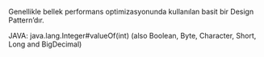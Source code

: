Genellikle bellek performans optimizasyonunda kullanılan basit bir Design Pattern’dır.

JAVA:
java.lang.Integer#valueOf(int) (also Boolean, Byte, Character, Short, Long and  BigDecimal)